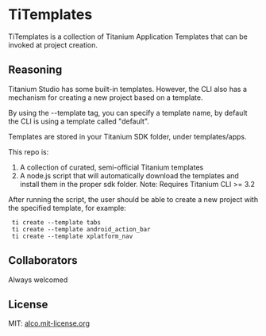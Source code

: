 # TiTemplates

TiTemplates is a collection of Titanium Application Templates that can be invoked at project creation.

## Reasoning
Titanium Studio has some built-in templates.  However, the CLI also has a mechanism for creating a new project based on a template.

By using the --template tag, you can specify a template name, by default the CLI is using a template called "default".

Templates are stored in your Titanium SDK folder, under templates/apps.

This repo is:

1. A collection of curated, semi-official Titanium templates
2. A node.js script that will automatically download the templates and install them in the proper sdk folder. Note: Requires Titanium CLI >= 3.2

After running the script, the user should be able to create a new project with the specified template, for example:

     ti create --template tabs
     ti create --template android_action_bar
     ti create --template xplatform_nav
     
## Collaborators
Always welcomed

## License
MIT: [alco.mit-license.org](alco.mit-license.org)